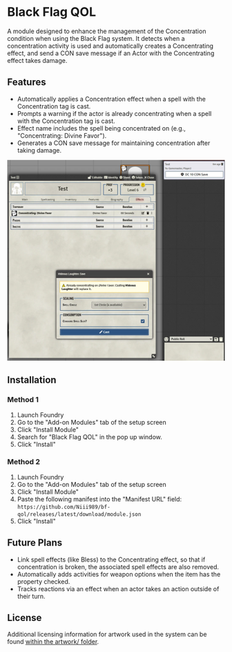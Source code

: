 # Black Flag QOL
A module designed to enhance the management of the Concentration condition when using the Black Flag system. It detects when a concentration activity is used and automatically creates a Concentrating effect, and send a CON save message if an Actor with the Concentrating effect takes damage.

## Features
- Automatically applies a Concentration effect when a spell with the Concentration tag is cast.
- Prompts a warning if the actor is already concentrating when a spell with the Concentration tag is cast.
- Effect name includes the spell being concentrated on (e.g., "Concentrating: Divine Favor").
- Generates a CON save message for maintaining concentration after taking damage.

![Example Concentration.](img/concentration-example.webp)

## Installation
### Method 1
1. Launch Foundry
2. Go to the "Add-on Modules" tab of the setup screen
3. Click "Install Module"
4. Search for "Black Flag QOL" in the pop up window.
5. Click "Install"

### Method 2
1. Launch Foundry
2. Go to the "Add-on Modules" tab of the setup screen
3. Click "Install Module"
4. Paste the following manifest into the "Manifest URL" field: `https://github.com/Niii989/bf-qol/releases/latest/download/module.json`
5. Click "Install"

## Future Plans
- Link spell effects (like Bless) to the Concentrating effect, so that if concentration is broken, the associated spell effects are also removed.
- Automatically adds activities for weapon options when the item has the property checked.
- Tracks reactions via an effect when an actor takes an action outside of their turn.

## License
Additional licensing information for artwork used in the system can be found [within the artwork/ folder](https://github.com/Niii989/bf-qol/blob/master/artwork/LICENSE.txt).
